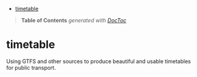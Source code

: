 

- [timetable](#timetable)

> **Table of Contents**  *generated with [DocToc](http://doctoc.herokuapp.com/)*


timetable
=========

Using GTFS and other sources to produce beautiful and usable timetables for public transport.
